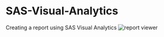 # SAS-Visual-Analytics
Creating a report using SAS Visual Analytics
![report viewer](https://user-images.githubusercontent.com/94572320/230964305-7e343188-e6f7-47d5-8b6c-faa0820ea871.PNG)
